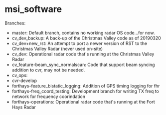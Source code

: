 # msi_software

Branches:
- master: Default branch, contains no working radar OS code...for now.
- cv_dev_backup: A back-up of the Christmas Valley code as of 20190320
- cv_dev+new_rst: An attempt to port a newer version of RST to the Christmas Valley Radar (never used on-site)
- cv_dev: Operational radar code that's running at the Christmas Valley Radar
- cv_feature-beam_sync_normalscan: Code that support beam syncing addition to cvr, may not be needed.
- cv_ops:
- cvr-develop
- forthays-feature_bistatic_logging: Addition of GPS timing logging for fhr
- forthays-freq_coord_testing: Development branch for writing TX freq to network for frequency coorindation
- forthays-operations: Operational radar code that's running at the Fort Hays Radar
